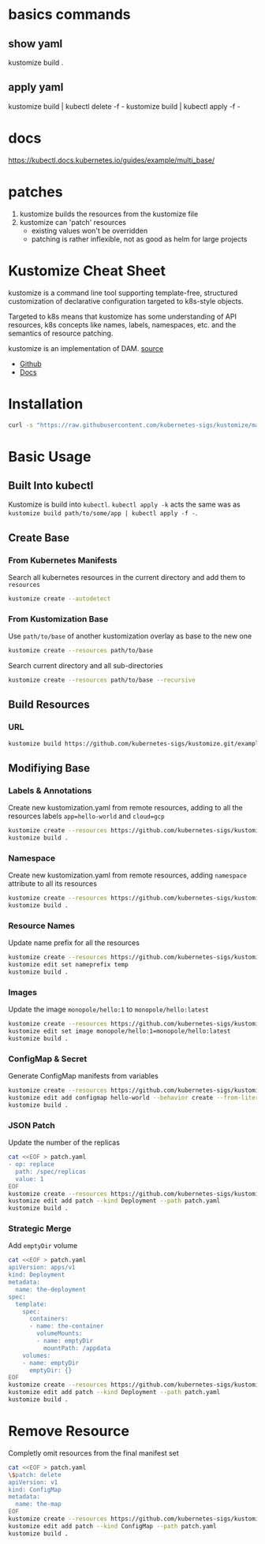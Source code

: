 # basics commands

## show yaml
kustomize build .

## apply yaml
kustomize build | kubectl delete -f -
kustomize build | kubectl apply -f -

# docs
https://kubectl.docs.kubernetes.io/guides/example/multi_base/

# patches
1. kustomize builds the resources from the kustomize file
2. kustomize can 'patch' resources
    - existing values won't be overridden
    - patching is rather inflexible, not as good as helm for large projects

# Kustomize Cheat Sheet

kustomize is a command line tool supporting template-free, structured customization of declarative configuration targeted to k8s-style objects.

Targeted to k8s means that kustomize has some understanding of API resources, k8s concepts like names, labels, namespaces, etc. and the semantics of resource patching.

kustomize is an implementation of DAM.
[source](https://kubectl.docs.kubernetes.io/references/kustomize/glossary/#kustomize)

* [Github](https://github.com/kubernetes-sigs/kustomize)
* [Docs](https://kustomize.io/)

# Installation
```bash
curl -s "https://raw.githubusercontent.com/kubernetes-sigs/kustomize/master/hack/install_kustomize.sh"  | bash
```

# Basic Usage

## Built Into kubectl
Kustomize is build into `kubectl`.
`kubectl apply -k` acts the same was as `kustomize build path/to/some/app | kubectl apply -f -`.

## Create Base

### From Kubernetes Manifests
Search all kubernetes resources in the current directory and add them to `resources`
```bash
kustomize create --autodetect
```

### From Kustomization Base
Use `path/to/base` of another kustomization overlay as base to the new one
```bash
kustomize create --resources path/to/base
```

Search current directory and all sub-directories
```bash
kustomize create --resources path/to/base --recursive
```

## Build Resources

### URL
```bash
kustomize build https://github.com/kubernetes-sigs/kustomize.git/examples/helloWorld?ref=v1.0.6
```

## Modifiying Base

### Labels & Annotations

Create new kustomization.yaml from remote resources, adding to all the resources labels `app=hello-world` and `cloud=gcp`
```bash
kustomize create --resources https://github.com/kubernetes-sigs/kustomize.git/examples/helloWorld\?ref\=v1.0.6 --labels app:hello-world,cloud:gcp
kustomize build .
```

### Namespace

Create new kustomization.yaml from remote resources, adding `namespace` attribute to all its resources
```bash
kustomize create --resources https://github.com/kubernetes-sigs/kustomize.git/examples/helloWorld\?ref\=v1.0.6 --namespace dev
kustomize build .
```

### Resource Names

Update name prefix for all the resources
```bash
kustomize create --resources https://github.com/kubernetes-sigs/kustomize.git/examples/helloWorld\?ref\=v1.0.6
kustomize edit set nameprefix temp
kustomize build .
```

### Images

Update the image `monopole/hello:1` to `monopole/hello:latest`
```bash
kustomize create --resources https://github.com/kubernetes-sigs/kustomize.git/examples/helloWorld\?ref\=v1.0.6
kustomize edit set image monopole/hello:1=monopole/hello:latest
kustomize build .
```

### ConfigMap & Secret

Generate ConfigMap manifests from variables
```bash
kustomize create --resources https://github.com/kubernetes-sigs/kustomize.git/examples/helloWorld\?ref\=v1.0.6
kustomize edit add configmap hello-world --behavior create --from-literal=host=google.com
kustomize build .
```

### JSON Patch

Update the number of the replicas
```bash
cat <<EOF > patch.yaml
- op: replace
  path: /spec/replicas
  value: 1
EOF
kustomize create --resources https://github.com/kubernetes-sigs/kustomize.git/examples/helloWorld\?ref\=v1.0.6
kustomize edit add patch --kind Deployment --path patch.yaml
kustomize build .
```

### Strategic Merge

Add `emptyDir` volume 
```bash
cat <<EOF > patch.yaml
apiVersion: apps/v1
kind: Deployment
metadata:
  name: the-deployment
spec:
  template:
    spec:
      containers:
      - name: the-container
        volumeMounts:
        - name: emptyDir
          mountPath: /appdata 
    volumes:
    - name: emptyDir
      emptyDir: {}
EOF
kustomize create --resources https://github.com/kubernetes-sigs/kustomize.git/examples/helloWorld\?ref\=v1.0.6
kustomize edit add patch --kind Deployment --path patch.yaml
kustomize build .
```

# Remove Resource

Completly omit resources from the final manifest set
```bash
cat <<EOF > patch.yaml
\$patch: delete
apiVersion: v1
kind: ConfigMap
metadata:
  name: the-map
EOF
kustomize create --resources https://github.com/kubernetes-sigs/kustomize.git/examples/helloWorld\?ref\=v1.0.6
kustomize edit add patch --kind ConfigMap --path patch.yaml
kustomize build .
```
